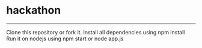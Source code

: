 # hackathon
---
Clone this repository or fork it.
Install all dependencies using npm install
Run it on nodejs using npm start or node app.js
